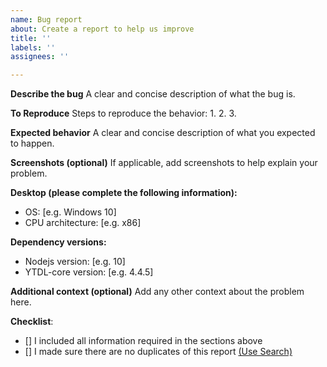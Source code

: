```yaml
---
name: Bug report
about: Create a report to help us improve
title: ''
labels: ''
assignees: ''

---
```



<!-- 
⚠️⚠️ All fields that are not marked as optional need to be provided ⚠️⚠️
⚠️⚠️ Incomplete reports will be marked as invalid, and closed, with few exceptions ⚠️⚠️ 
-->

**Describe the bug**
A clear and concise description of what the bug is.

**To Reproduce**
Steps to reproduce the behavior:
1. 
2. 
3. 

**Expected behavior**
A clear and concise description of what you expected to happen.

**Screenshots (optional)**
If applicable, add screenshots to help explain your problem.

**Desktop (please complete the following information):**
 - OS: [e.g. Windows 10]
 - CPU architecture: [e.g. x86]

**Dependency versions:**
 - Nodejs version: [e.g. 10]
 - YTDL-core version: [e.g. 4.4.5]

**Additional context (optional)**
Add any other context about the problem here.

**Checklist**:
<!--- Make sure you've completed the following steps (put an "X" between of brackets): -->
- [] I included all information required in the sections above
- [] I made sure there are no duplicates of this report [(Use Search)](https://github.com/TannerGabriel/discord-bot/issues?q=is%3Aissue)
